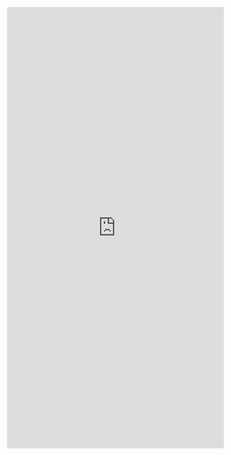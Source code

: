 <iframe src="https://wandb.ai/jpbatman99/Pizza%20or%20Not%20Pizza/reports/Pizza-or-Not-Pizza---VmlldzoyMzU0NjI0" style="border:none;height:1024px;width:100%">
